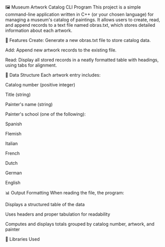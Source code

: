 🖼️ Museum Artwork Catalog CLI Program
This project is a simple command-line application written in C++ (or your chosen language) for managing a museum's catalog of paintings. It allows users to create, read, and append records to a text file named obras.txt, which stores detailed information about each artwork.

🎨 Features
Create: Generate a new obras.txt file to store catalog data.

Add: Append new artwork records to the existing file.

Read: Display all stored records in a neatly formatted table with headings, using tabs for alignment.

📁 Data Structure
Each artwork entry includes:

Catalog number (positive integer)

Title (string)

Painter's name (string)

Painter's school (one of the following):

Spanish

Flemish

Italian

French

Dutch

German

English

📊 Output Formatting
When reading the file, the program:

Displays a structured table of the data

Uses headers and proper tabulation for readability

Computes and displays totals grouped by catalog number, artwork, and painter

🧰 Libraries Used
